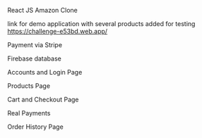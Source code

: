 React JS Amazon Clone 

link for demo application with several products added for testing
https://challenge-e53bd.web.app/

Payment via Stripe 

Firebase database

Accounts and Login Page

Products Page
    
Cart and Checkout Page 
    
Real Payments

Order History Page
